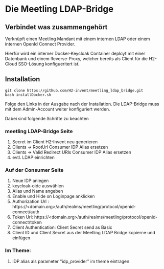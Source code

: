 # Die Meetling LDAP-Bridge
## Verbindet was zusammengehört

Verknüpft einen Meetling Mandant mit einem internen LDAP oder einem internen OpenId Connect Provider.

Hierfür wird ein interner Docker-Keycloak Container deployt mit einer Datenbank und einem Reverse-Proxy, welcher bereits als Client für die H2-Cloud SSO-Lösung konfigueritert ist.

## Installation

````
git clone https://github.com/H2-invent/meetling_ldap_bridge.git
bash installDocker.sh
````

Folge den Links in der Ausgabe nach der Installation. 
Die LDAP-Bridge muss mit dem Admin-Account weiter konfiguriert werden. 

Dabei sind folgende Schritte zu beachten
### meetling LDAP-Bridge Seite
1. Secret im Client H2-Invent neu generieren
2. Clients -> RootUrl Consumer IDP Alias ersetzen
3. Clients -> Valid Redirect URIs Consumer IDP Alias ersetzen
4. evtl. LDAP einrichten

### Auf der Consumer Seite
1. Neue IDP anlegen
2. keycloak-oidc auswählen
3. Alias und Name angeben
4. Enable und Hide on Loginpage anklicken
5. Authorization Url : https://<domain.org>/auth/realms/meetling/protocol/openid-connect/auth
6. Token Url: https://<domain.org>/auth/realms/meetling/protocol/openid-connect/token
7. Client Authentication: Client Secret send as Basic
8. Client ID und Client Secret aus der Meetling LDAP Bridge kopierne und einfügen


### Im Theme:
1. IDP alias als parameter "idp_provider" im theme eintragen
